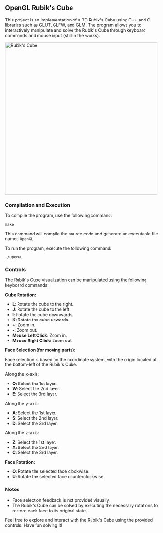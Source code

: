 ## OpenGL Rubik's Cube

This project is an implementation of a 3D Rubik's Cube using C++ and C libraries such as GLUT, GLFW, and GLM. The program allows you to interactively manipulate and solve the Rubik's Cube through keyboard commands and mouse input (still in the works).

<img src="./Rubiks%20Cube.gif" alt="Rubik's Cube" width="500" height="500">

### Compilation and Execution

To compile the program, use the following command:

```
make
```

This command will compile the source code and generate an executable file named `OpenGL`.

To run the program, execute the following command:

```
./OpenGL
```

### Controls

The Rubik's Cube visualization can be manipulated using the following keyboard commands:

**Cube Rotation:**

- **L**: Rotate the cube to the right.
- **J**: Rotate the cube to the left.
- **I**: Rotate the cube downwards.
- **K**: Rotate the cube upwards.
- **+**: Zoom in.
- **-**: Zoom out.
- **Mouse Left Click**: Zoom in.
- **Mouse Right Click**: Zoom out.

**Face Selection (for moving parts):**

Face selection is based on the coordinate system, with the origin located at the bottom-left of the Rubik's Cube.

Along the x-axis:

- **Q**: Select the 1st layer.
- **W**: Select the 2nd layer.
- **E**: Select the 3rd layer.

Along the y-axis:

- **A**: Select the 1st layer.
- **S**: Select the 2nd layer.
- **D**: Select the 3rd layer.

Along the z-axis:

- **Z**: Select the 1st layer.
- **X**: Select the 2nd layer.
- **C**: Select the 3rd layer.

**Face Rotation:**

- **O**: Rotate the selected face clockwise.
- **U**: Rotate the selected face counterclockwise.

### Notes

- Face selection feedback is not provided visually.
- The Rubik's Cube can be solved by executing the necessary rotations to restore each face to its original state.

Feel free to explore and interact with the Rubik's Cube using the provided controls. Have fun solving it!
